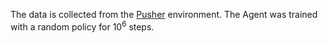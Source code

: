 The data is collected from the [Pusher](https://gymnasium.farama.org/environments/mujoco/pusher/) environment. The Agent was trained with a random policy for $10^6$ steps.
